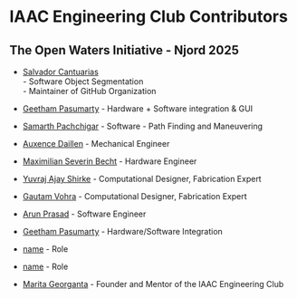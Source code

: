 # IAAC Engineering Club Contributors

## The Open Waters Initiative - Njord 2025

* [Salvador Cantuarias](https://www.linkedin.com/in/salvador-cantuarias-bb5715268/?locale=en_US)<br> - Software Object Segmentation <br>- Maintainer of GitHub Organization
* [Geetham Pasumarty](https://www.linkedin.com/in/geetham-pasumarty-7210011b4/) - Hardware + Software integration & GUI
* [Samarth Pachchigar](www.linkedin.com/in/samarth-pachchigar-245a48114) - Software - Path Finding and Maneuvering
* [Auxence Daillen](http://linkedin.com/in/auxence-daillen-32aab7226) - Mechanical Engineer
* [Maximilian Severin Becht](https://www.linkedin.com/in/maximilian-becht-61a929207/) - Hardware Engineer
* [Yuvraj Ajay Shirke](https://es.linkedin.com/in/yuvraj-shirke-344406b4) - Computational Designer, Fabrication Expert
* [Gautam Vohra](http://linkedin.com/in/gautam-vohra) - Computational Designer, Fabrication Expert
* [Arun Prasad](http://linkedin.com/in/architectarunprasad) - Software Engineer
* [Geetham Pasumarty](http://linkedin.com/in/geetham-pasumarty-7210011b4) - Hardware/Software Integration
* [name](link) - Role
* [name](link) - Role

* [Marita Georganta](https://www.linkedin.com/in/marita-georganta/) - Founder and Mentor of the IAAC Engineering Club
